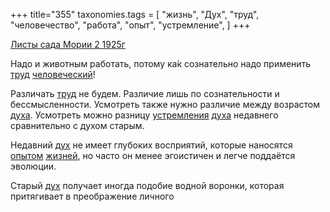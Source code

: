 +++
title="355"
taxonomies.tags = [
 "жизнь",
 "Дух",
 "труд",
 "человечество",
 "работа",
 "опыт",
 "устремление",
]
+++

[Листы сада Мории 2 1925г](/agni/1925)

Надо и животным работать, потому ка́к сознательно надо применить [труд](/tags/труд) [человеческий](/tags/человечество)!   

Различать [труд](/tags/труд) не будем. Различие лишь по сознательности и бессмысленности. Усмотреть также нужно различие между возрастом [духа](/tags/Дух). Усмотреть можно разницу [устремления](/tags/устремление) [духа](/tags/Дух) недавнего сравнительно с духом старым.   

Недавний [дух](/tags/Дух) не имеет глубоких восприятий, которые наносятся [опытом](/tags/опыт) [жизней](/tags/жизнь), но часто он менее эгоистичен и легче поддаётся эволюции.   

Старый [дух](/tags/Дух) получает иногда подобие водной воронки, которая притягивает в преображение личного 